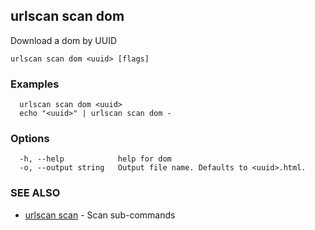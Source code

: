 ## urlscan scan dom

Download a dom by UUID

```
urlscan scan dom <uuid> [flags]
```

### Examples

```
  urlscan scan dom <uuid>
  echo "<uuid>" | urlscan scan dom -
```

### Options

```
  -h, --help            help for dom
  -o, --output string   Output file name. Defaults to <uuid>.html.
```

### SEE ALSO

* [urlscan scan](urlscan_scan.md)	 - Scan sub-commands

